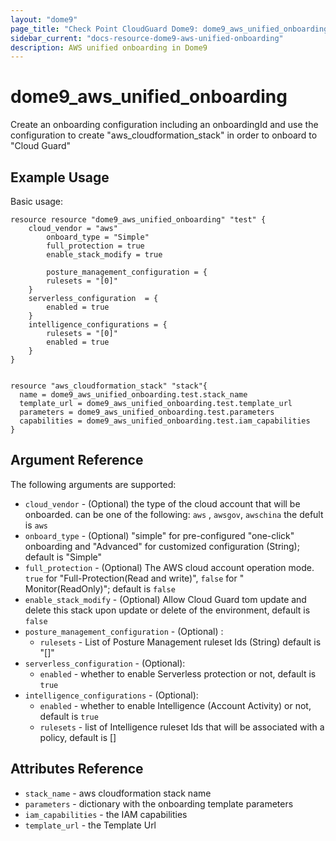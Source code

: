 ```yaml
---
layout: "dome9"
page_title: "Check Point CloudGuard Dome9: dome9_aws_unified_onboarding"
sidebar_current: "docs-resource-dome9-aws-unified-onboarding"
description: AWS unified onboarding in Dome9
---
```


# dome9_aws_unified_onboarding

Create an onboarding configuration including an onboardingId and use the configuration to create
"aws_cloudformation_stack" in order to onboard to "Cloud Guard"

## Example Usage

Basic usage:

```hcl
resource resource "dome9_aws_unified_onboarding" "test" {
	cloud_vendor = "aws"
        onboard_type = "Simple"
        full_protection = true
        enable_stack_modify = true

        posture_management_configuration = {
        rulesets = "[0]"
    }
    serverless_configuration  = {
        enabled = true
    }
    intelligence_configurations = {
        rulesets = "[0]"
        enabled = true
    }
}


resource "aws_cloudformation_stack" "stack"{
  name = dome9_aws_unified_onboarding.test.stack_name
  template_url = dome9_aws_unified_onboarding.test.template_url
  parameters = dome9_aws_unified_onboarding.test.parameters
  capabilities = dome9_aws_unified_onboarding.test.iam_capabilities
}

```

## Argument Reference

The following arguments are supported:

* `cloud_vendor` - (Optional) the type of the cloud account that will be onboarded. can be one of the following: `aws`
  , `awsgov`, `awschina` the defult is `aws`
* `onboard_type` - (Optional) "simple" for pre-configured "one-click" onboarding and "Advanced" for customized
  configuration (String); default is "Simple"
* `full_protection` - (Optional) The AWS cloud account operation mode. `true` for "Full-Protection(Read and write)", `false` for "
  Monitor(ReadOnly)"; default is `false`
* `enable_stack_modify` - (Optional) Allow Cloud Guard tom update and delete this stack upon update or delete of the environment, default is `false`
* `posture_management_configuration` - (Optional) :
    * `rulesets` - List of Posture Management ruleset Ids (String) default is "[]"
* `serverless_configuration` - (Optional):
    * `enabled` - whether to enable Serverless protection or not, default is `true`
* `intelligence_configurations` - (Optional):
    * `enabled` - whether to enable Intelligence (Account Activity) or not, default is `true`
    * `rulesets` - list of Intelligence ruleset Ids that will be associated with a policy, default is []

## Attributes Reference

* `stack_name` - aws cloudformation stack name
* `parameters` - dictionary with the onboarding template parameters
* `iam_capabilities` - the IAM capabilities
* `template_url` - the Template Url 
 